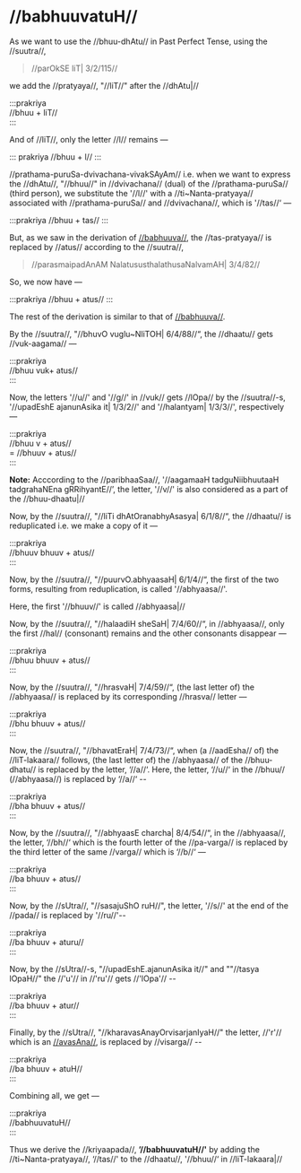 # //babhuuvatuH//

As we want to use the //bhuu-dhAtu// in Past Perfect Tense, using the //suutra//,

> //parOkSE liT| 3/2/115//

we add the //pratyaya//, "//liT//" after the //dhAtu|//

:::prakriya  
//bhuu + liT//  
:::

And of //liT//, only the letter //l// remains —

::: prakriya
//bhuu + l//
:::

//prathama-puruSa-dvivachana-vivakSAyAm// i.e. when we want to express the //dhAtu//, "//bhuu//" in //dvivachana// (dual) of the //prathama-puruSa// (third person), we substitute the '//l//' with a //ti~Nanta-pratyaya// associated with //prathama-puruSa// and //dvivachana//, which is '//tas//‘ — 

:::prakriya
//bhuu + tas//
:::

But, as we saw in the derivation of [//babhuuva//](#/lsk/tinanta/bhuu/lit-1-1), the //tas-pratyaya// is replaced by //atus// according to the //suutra//, 

> //parasmaipadAnAM NalatususthalathusaNalvamAH| 3/4/82//

So, we now have — 

:::prakriya
//bhuu + atus//
:::

The rest of the derivation is similar to that of [//babhuuva//](#/lsk/tinanta/bhuu/lit-1-1).

By the //suutra//, "//bhuvO vuglu~NliTOH| 6/4/88//“, the //dhaatu// gets //vuk-aagama// — 

:::prakriya  
//bhuu vuk+ atus//  
:::

Now, the letters '//u//' and '//g//' in //vuk// gets //lOpa// by the //suutra//-s, '//upadEshE ajanunAsika it| 1/3/2//' and '//halantyam| 1/3/3//', respectively —

:::prakriya  
//bhuu v + atus//  
= //bhuuv + atus//  
:::

**Note:** Acccording to the //paribhaaSaa//, '//aagamaaH tadguNiibhuutaaH tadgrahaNEna gRRihyantE//’, the letter, '//v//' is also considered as a part of the //bhuu-dhaatu|//

Now, by the //suutra//, "//liTi dhAtOranabhyAsasya| 6/1/8//“, the //dhaatu// is reduplicated i.e. we make a copy of it —

:::prakriya  
//bhuuv bhuuv + atus//  
:::

Now, by the //suutra//, "//puurvO.abhyaasaH| 6/1/4//“, the first of the two forms, resulting from reduplication, is called '//abhyaasa//'.

Here, the first '//bhuuv//' is called //abhyaasa|//

Now, by the //suutra//, "//halaadiH sheSaH| 7/4/60//“, in //abhyaasa//, only the first //hal// (consonant) remains and the other consonants disappear — 

:::prakriya  
//bhuu bhuuv + atus//  
:::

Now, by the //suutra//, "//hrasvaH| 7/4/59//“, (the last letter of) the //abhyaasa// is replaced by its corresponding //hrasva// letter — 

:::prakriya  
//bhu bhuuv + atus//  
:::

Now, the //suutra//, "//bhavatEraH| 7/4/73//“, when (a //aadEsha// of) the //liT-lakaara// follows, (the last letter of) the //abhyaasa// of the //bhuu-dhatu// is replaced by the letter, ‘//a//‘. Here, the letter, ‘//u//‘ in the //bhuu// (//abhyaasa//) is replaced by ‘//a//‘ --

:::prakriya  
//bha bhuuv + atus//  
:::

Now, by the //suutra//, "//abhyaasE charcha| 8/4/54//“, in the //abhyaasa//, the letter, ‘//bh//‘ which is the fourth letter of the //pa-varga// is replaced by the third letter of the same //varga// which is ‘//b//‘ —

:::prakriya  
//ba bhuuv + atus//  
:::

Now, by the //sUtra//, "//sasajuShO ruH//",  the letter, '//s//' at the end of the //pada// is replaced by '//ru//'--

:::prakriya  
//ba bhuuv + aturu//  
:::

Now, by the //sUtra//-s, "//upadEshE.ajanunAsika it//" and ""//tasya lOpaH//" the //'u'// in //'ru'// gets //'lOpa'// --

:::prakriya  
//ba bhuuv + atur//  
:::

Finally, by the //sUtra//, "//kharavasAnayOrvisarjanIyaH//" the letter, //'r'// which is an [//avasAna//](#/lsk/subanta/general/avasana), is replaced by //visarga// --

:::prakriya  
//ba bhuuv + atuH//  
:::

Combining all, we get —

:::prakriya  
//babhuuvatuH//  
:::

Thus we derive the //kriyaapada//, **’//babhuuvatuH//'** by adding the //ti~Nanta-pratyaya//, ‘//tas//' to the //dhaatu//, '//bhuu//‘ in //liT-lakaara|//
